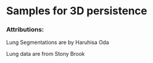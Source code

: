 # Samples for 3D persistence

### Attributions:

Lung Segmentations are by Haruhisa Oda


Lung data are from Stony Brook
